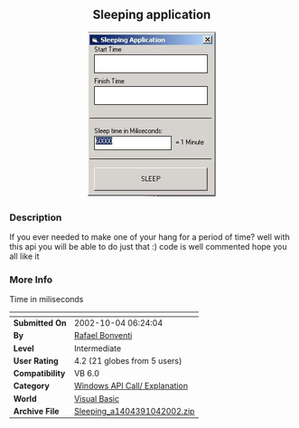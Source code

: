 ﻿<div align="center">

## Sleeping application

<img src="PIC2002104623297279.jpg">
</div>

### Description

If you ever needed to make one of your hang for a period of time? well with this api you will be able to do just that :) code is well commented hope you all like it
 
### More Info
 
Time in miliseconds


<span>             |<span>
---                |---
**Submitted On**   |2002-10-04 06:24:04
**By**             |[Rafael Bonventi](https://github.com/Planet-Source-Code/PSCIndex/blob/master/ByAuthor/rafael-bonventi.md)
**Level**          |Intermediate
**User Rating**    |4.2 (21 globes from 5 users)
**Compatibility**  |VB 6\.0
**Category**       |[Windows API Call/ Explanation](https://github.com/Planet-Source-Code/PSCIndex/blob/master/ByCategory/windows-api-call-explanation__1-39.md)
**World**          |[Visual Basic](https://github.com/Planet-Source-Code/PSCIndex/blob/master/ByWorld/visual-basic.md)
**Archive File**   |[Sleeping\_a1404391042002\.zip](https://github.com/Planet-Source-Code/rafael-bonventi-sleeping-application__1-39523/archive/master.zip)









